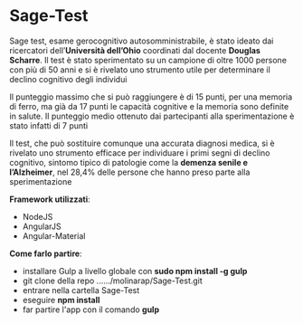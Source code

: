 # Sage-Test

Sage test, esame gerocognitivo autosomministrabile, è stato ideato dai ricercatori dell’**Università dell’Ohio** coordinati dal docente **Douglas Scharre**. Il test è stato sperimentato su un campione di oltre 1000 persone con più di 50 anni e si è rivelato uno strumento utile per determinare il declino cognitivo degli individui

Il punteggio massimo che si può raggiungere è di 15 punti, per una memoria di ferro, ma già da 17 punti le capacità cognitive e la memoria sono definite in salute. Il punteggio medio ottenuto dai partecipanti alla sperimentazione è stato infatti di 7 punti

Il test, che può sostituire comunque una accurata diagnosi medica, si è rivelato uno strumento efficace per individuare i primi segni di declino cognitivo, sintomo tipico di patologie come la **demenza senile e l’Alzheimer**, nel 28,4% delle persone che hanno preso parte alla sperimentazione

**Framework utilizzati**: 
 - NodeJS
 - AngularJS
 - Angular-Material

**Come farlo partire**:
 - installare Gulp a livello globale con **sudo npm install -g gulp**
 - git clone della repo ....../molinarap/Sage-Test.git
 - entrare nella cartella Sage-Test
 - eseguire **npm install**
 - far partire l'app con il comando **gulp**

